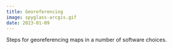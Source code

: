 ```yaml
---
title: Georeferencing
image: spyglass-arcgis.gif
date: 2023-01-09
---
```


Steps for georeferencing maps in a number of software choices.
